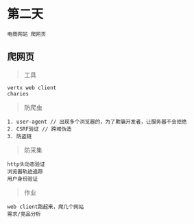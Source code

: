 # 第二天

```
电商网站 爬网页
```

## 爬网页

> 工具
```
vertx web client
charies
```

> 防爬虫
```
1. user-agent // 出现多个浏览器的，为了欺骗开发者，让服务器不会拒绝
2. CSRF验证 // 跨域伪造
3. 防盗链
```

> 防采集
```
http头动态验证
浏览器轨迹追踪
用户身份验证
```

> 作业
```
web client跑起来，爬几个网站
需求/竞品分析
```